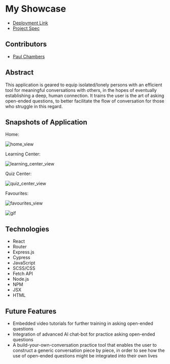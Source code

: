 # My Showcase

- [Deployment Link](https://showcase_v6.surge.sh/)
- [Project Spec](https://frontend.turing.edu/projects/module-3/showcase.html)

## Contributors

- [Paul Chambers](https://github.com/PaulTimothyChambers)

## Abstract

This application is geared to equip isolated/lonely persons with an efficient tool for meaningful conversations with others, in the hopes of eventually establishing a deep, human connection. It trains the user is the art of asking open-ended questions, to better facilitate the flow of conversation for those who struggle in this regard.

## Snapshots of Application

Home:

![home_view](https://i.imgur.com/CzvOjH0.png)

Learning Center:

![learning_center_view](https://i.imgur.com/EFG5dtx.png)

Quiz Center:

![quiz_center_view](https://i.imgur.com/qlnGqwQ.png)

Favourites:

![favourites_view](https://i.imgur.com/DNtaQ91.png)

![gif](https://raw.githubusercontent.com/PaulTimothyChambers/my_showcase/main/docs/showcase.gif)

## Technologies

- React
- Router
- Express.js
- Cypress
- JavaScript
- SCSS/CSS
- Fetch API
- Node.js
- NPM
- JSX
- HTML

## Future Features

- Embedded video tutorials for further training in asking open-ended questions
- Integration of advanced AI chat-bot for practice asking open-ended questions
- A build-your-own-conversation practice tool that enables the user to construct a generic conversation piece by piece, in order to see how the use of open-ended questions might be integrated into their own lives
